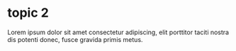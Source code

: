 # topic 2

Lorem ipsum dolor sit amet consectetur adipiscing, elit porttitor taciti nostra dis potenti donec, fusce gravida primis metus.

